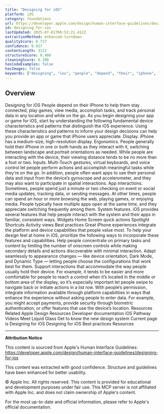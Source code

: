 ```yaml
---
title: "Designing for iOS"
platform: iOS
category: foundations
url: https://developer.apple.com/design/human-interface-guidelines/designing-for-ios
id: designing-for-ios
lastUpdated: 2025-07-01T00:53:21.412Z
extractionMethod: enhanced-turndown
qualityScore: 0.727
confidence: 0.927
contentLength: 3122
structureScore: 0.400
cleaningScore: 0.108
hasCodeExamples: false
hasImages: false
keywords: ["designing", "ios", "people", "depend", "their", "iphone", "help", "them", "stay", "connected"]
---
```

## Overview

Designing for iOS People depend on their iPhone to help them stay connected, play games, view media, accomplish tasks, and track personal data in any location and while on the go. As you begin designing your app or game for iOS, start by understanding the following fundamental device characteristics and patterns that distinguish the iOS experience. Using these characteristics and patterns to inform your design decisions can help you provide an app or game that iPhone users appreciate. Display. iPhone has a medium-size, high-resolution display. Ergonomics. People generally hold their iPhone in one or both hands as they interact with it, switching between landscape and portrait orientations as needed. While people are interacting with the device, their viewing distance tends to be no more than a foot or two. Inputs. Multi-Touch gestures, virtual keyboards, and voice control let people perform actions and accomplish meaningful tasks while they’re on the go. In addition, people often want apps to use their personal data and input from the device’s gyroscope and accelerometer, and they may also want to participate in spatial interactions. App interactions. Sometimes, people spend just a minute or two checking on event or social media updates, tracking data, or sending messages. At other times, people can spend an hour or more browsing the web, playing games, or enjoying media. People typically have multiple apps open at the same time, and they appreciate switching frequently among them. System features. iOS provides several features that help people interact with the system and their apps in familiar, consistent ways. Widgets Home Screen quick actions Spotlight Shortcuts Activity views Best practices Great iPhone experiences integrate the platform and device capabilities that people value most. To help your design feel at home in iOS, prioritize the following ways to incorporate these features and capabilities. Help people concentrate on primary tasks and content by limiting the number of onscreen controls while making secondary details and actions discoverable with minimal interaction. Adapt seamlessly to appearance changes — like device orientation, Dark Mode, and Dynamic Type — letting people choose the configurations that work best for them. Support interactions that accommodate the way people usually hold their device. For example, it tends to be easier and more comfortable for people to reach a control when it’s located in the middle or bottom area of the display, so it’s especially important let people swipe to navigate back or initiate actions in a list row. With people’s permission, integrate information available through platform capabilities in ways that enhance the experience without asking people to enter data. For example, you might accept payments, provide security through biometric authentication, or offer features that use the device’s location. Resources Related Apple Design Resources Developer documentation iOS Pathway Videos Meet Liquid Glass Get to know the new design system Current page is Designing for iOS Designing for iOS Best practices Resources

---

**Attribution Notice**

This content is sourced from Apple's Human Interface Guidelines: https://developer.apple.com/design/human-interface-guidelines/designing-for-ios

This content was extracted with good confidence. Structure and guidelines have been enhanced for better usability.

© Apple Inc. All rights reserved. This content is provided for educational and development purposes under fair use. This MCP server is not affiliated with Apple Inc. and does not claim ownership of Apple's content.

For the most up-to-date and official information, please refer to Apple's official documentation.
